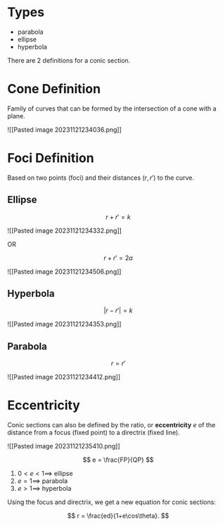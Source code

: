 # Types

- parabola
- ellipse
- hyperbola

There are 2 definitions for a conic section.

# Cone Definition

Family of curves that can be formed by the intersection of a cone with a plane.

![[Pasted image 20231121234036.png]]

# Foci Definition

Based on two points (foci) and their distances ($r,r'$) to the curve.

## Ellipse

$$
r+r' = k
$$

![[Pasted image 20231121234332.png]]

OR

$$
r+r'=2a
$$

![[Pasted image 20231121234506.png]]

## Hyperbola

$$
|r-r'| = k
$$

![[Pasted image 20231121234353.png]]

## Parabola

$$
r = r'
$$

![[Pasted image 20231121234412.png]]

# Eccentricity

Conic sections can also be defined by the ratio, or **eccentricity** $e$ of the distance from a focus (fixed point) to a directrix (fixed line). 

![[Pasted image 20231121235410.png]]

$$
e = \frac{FP}{QP}
$$

1. $0<e<1 \implies$ ellipse
2. $e = 1 \implies$ parabola
3. $e > 1 \implies$ hyperbola

Using the focus and directrix, we get a new equation for conic sections:

$$
r = \frac{ed}{1+e\cos\theta}.
$$


